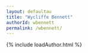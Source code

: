 ```yaml
---
layout: defaultau
title: "Wycliffe Bennett"
authorId: wbennett
permalink: /wbennett/
---
```

{% include loadAuthor.html %}
<script>
    $(document).ready(function(){
        showAuthorBio('{{ page.authorId }}');
   });
</script>